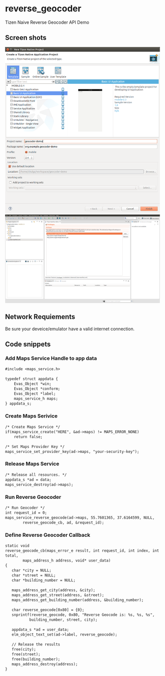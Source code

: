 # reverse_geocoder
Tizen Naive Reverse Geocoder API Demo


Screen shots
------------

<img src="https://github.com/shulgaalexey/geocoder/blob/master/doc/create_empty_prj.png" alt="Create Empty Tizen Native Project" style="wi    dth:500px"/>

<img src="https://github.com/shulgaalexey/geocoder/blob/master/doc/set_privileges.png" alt="Set Privileges" style="wi    dth:500px"/>


Network Requiements
-------------------

Be sure your deveice/emulator have a valid internet connection.


Code snippets
-------------

### Add Maps Service Handle to app data

```
#include <maps_service.h>

typedef struct appdata {
	Evas_Object *win;
	Evas_Object *conform;
	Evas_Object *label;
	maps_service_h maps;
} appdata_s;
```

### Create Maps Serivice

```
/* Create Maps Service */
if(maps_service_create("HERE", &ad->maps) != MAPS_ERROR_NONE)
	return false;

/* Set Maps Provider Key */
maps_service_set_provider_key(ad->maps, "your-security-key");
```

### Release Maps Service

```
/* Release all resources. */
appdata_s *ad = data;
maps_service_destroy(ad->maps);
```


### Run Reverse Geocoder

```
/* Run Geocoder */
int request_id = 0;
maps_service_reverse_geocode(ad->maps, 55.7601365, 37.6164599, NULL,
		reverse_geocode_cb, ad, &request_id);
```

### Define Reverse Geocoder Callback

```
static void
reverse_geocode_cb(maps_error_e result, int request_id, int index, int total,
		maps_address_h address, void* user_data)
{
   char *city = NULL;
   char *street = NULL;
   char *building_number = NULL;

   maps_address_get_city(address, &city);
   maps_address_get_street(address, &street);
   maps_address_get_building_number(address, &building_number);

   char reverse_geocode[0x80] = {0};
   snprintf(reverse_geocode, 0x80, "Reverse Geocode is: %s, %s, %s",
		   building_number, street, city);

   appdata_s *ad = user_data;
   elm_object_text_set(ad->label, reverse_geocode);

   // Release the results
   free(city);
   free(street);
   free(building_number);
   maps_address_destroy(address);
}
```


